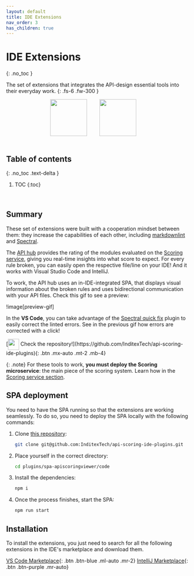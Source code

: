 ```yaml
---
layout: default
title: IDE Extensions
nav_order: 3
has_children: true
---
```


# IDE Extensions
{: .no_toc }

The set of extensions that integrates the API-design essential tools into their everyday work.
{: .fs-6 .fw-300 }

<div align="center">
    <img src="/ide-extensions/quick.svg" width="100px" style="margin-right: 30px"> 
    <img src="/ide-extensions/api-hub-logo.svg" width="100px" style="margin-right: 30px">
</div>

<br>

## Table of contents
{: .no_toc .text-delta }

1. TOC
{:toc}

<br>

## Summary

These set of extensions were built with a cooperation mindset between them: they increase the capabilities of each other, including [markdownlint](https://marketplace.visualstudio.com/items?itemName=DavidAnson.vscode-markdownlint) and [Spectral](https://marketplace.visualstudio.com/items?itemName=stoplight.spectral).

The [API hub](#api-hub) provides the rating of the modules evaluated on the [Scoring service](/scoring-system/microservice/), giving you real-time insights into what score to expect. For every rule broken, you can easily open the respective file/line on your IDE! And it works with Visual Studio Code and IntelliJ.

To work, the API hub uses an in-IDE-integrated SPA, that displays visual information about the broken rules and uses bidirectional communication with your API files. Check this gif to see a preview:

!image[preview-gif]

In the **VS Code**, you can take advantage of the [Spectral quick fix](#spectral-quick-fix) plugin to easily correct the linted errors. See in the previous gif how errors are corrected with a click!

<span class= "d-flex mt-5">
  [<img src="/scoring-system/github-logo-gradient.png" width="30px" style="vertical-align: middle;"> Check the repository!](https://github.com/InditexTech/api-scoring-ide-plugins){: .btn .mx-auto  .mt-2 .mb-4}
</span>

{: .note}
For these tools to work, **you must deploy the Scoring microservice**: the main piece of the scoring system. Learn how in the [Scoring service section](/scoring-system/microservice/).

## SPA deployment

You need to have the SPA running so that the extensions are working seamlessly. To do so, you need to deploy the SPA locally with the following commands:

1. Clone [this repository](https://github.com/InditexTech/api-scoring-ide-plugins):

    ```bash
    git clone git@github.com:InditexTech/api-scoring-ide-plugins.git
    ```


2. Place yourself in the correct directory:

    ```bash
    cd plugins/spa-apiscoringviewer/code
    ```


3. Install the dependencies:

    ```bash
    npm i
    ```


4. Once the process finishes, start the SPA:

    ```bash
    npm run start
    ```

## Installation

To install the extensions, you just need to search for all the following extensions in the IDE's marketplace and download them.

[VS Code Marketplace](https://marketplace.visualstudio.com/VSCode){: .btn .btn-blue .ml-auto .mr-2}
[IntelliJ Marketplace](https://plugins.jetbrains.com/){: .btn .btn-purple .mr-auto}

